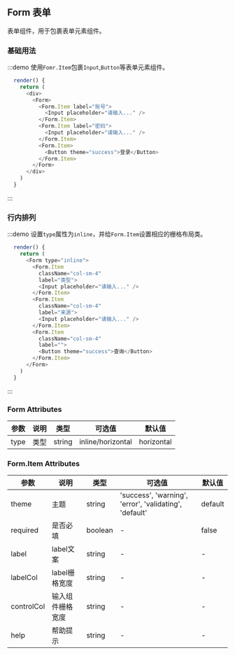 ## Form 表单
表单组件，用于包裹表单元素组件。

### 基础用法

:::demo 使用`Fomr.Item`包裹`Input`,`Button`等表单元素组件。

```js
  render() {
    return (
      <div>
        <Form>
          <Form.Item label="账号">
            <Input placeholder="请输入..." />
          </Form.Item>
          <Form.Item label="密码">
            <Input placeholder="请输入..." />
          </Form.Item>
          <Form.Item>
            <Button theme="success">登录</Button>
          </Form.Item>
        </Form>
      </div>
    )
  }
```
:::

### 行内排列

:::demo 设置`type`属性为`inline`，并给`Form.Item`设置相应的栅格布局类。

```js
  render() {
    return (
      <Form type="inline">
        <Form.Item
          className="col-sm-4"
          label="类型">
          <Input placeholder="请输入..." />
        </Form.Item>
        <Form.Item
          className="col-sm-4"
          label="来源">
          <Input placeholder="请输入..." />
        </Form.Item>
        <Form.Item
          className="col-sm-4"
          label="">
          <Button theme="success">查询</Button>
        </Form.Item>
      </Form>
    )
  }
```
:::

### Form Attributes
| 参数      | 说明    | 类型      | 可选值       | 默认值   |
|---------- |-------- |---------- |-------------  |-------- |
| type     | 类型   | string  |   inline/horizontal       |    horizontal    |

### Form.Item Attributes
| 参数      | 说明    | 类型      | 可选值       | 默认值   |
|---------- |-------- |---------- |-------------  |-------- |
| theme     | 主题  | string  |   'success', 'warning', 'error', 'validating', 'default'      |    default   |
| required    | 是否必填 | boolean  |   -     |   false  |
| label    | label文案 | string  |   -     |   - |
| labelCol    | label栅格宽度 | string  |   -     |   - |
| controlCol    | 输入组件栅格宽度 | string  |   -     |   - |
| help    | 帮助提示 | string  |   -     |   - |




